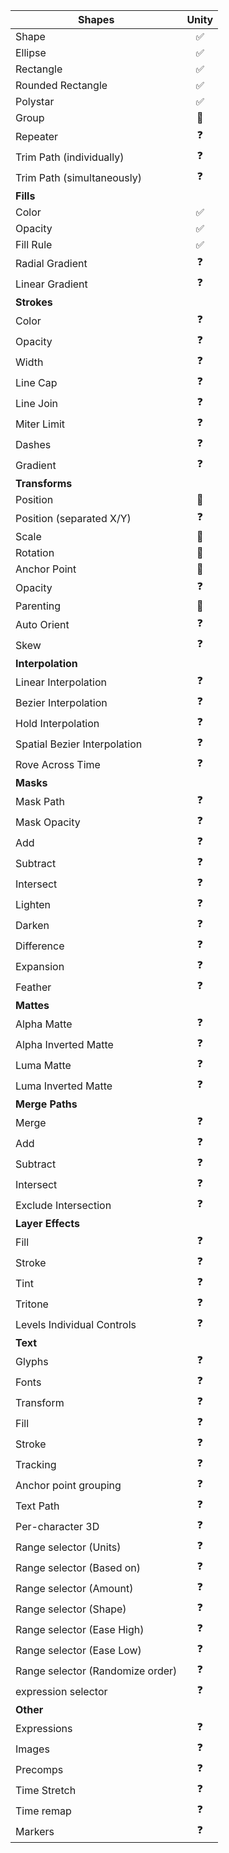 | Shapes                           | Unity |
|----------------------------------|:-----:|
| Shape                            |   ✅   |
| Ellipse                          |   ✅   |
| Rectangle                        |   ✅   |
| Rounded Rectangle                |   ✅   |
| Polystar                         |   ✅   | 
| Group                            |  🔄   |
| Repeater                         |   ❓   |
| Trim Path (individually)         |   ❓   |
| Trim Path (simultaneously)       |   ❓   |
| **Fills**                        || 
| Color                            |   ✅   |
| Opacity                          |   ✅   |
| Fill Rule                        |   ✅   |
| Radial Gradient                  |   ❓   |
| Linear Gradient                  |   ❓   |
| **Strokes**                      || 
| Color                            |   ❓   | 
| Opacity                          |   ❓   | 
| Width                            |   ❓   |
| Line Cap                         |   ❓   |
| Line Join                        |   ❓   |
| Miter Limit                      |   ❓   |
| Dashes                           |   ❓   |
| Gradient                         |   ❓   |
| **Transforms**                   || 
| Position                         |  🔄   |
| Position (separated X/Y)         |   ❓   |
| Scale                            |  🔄   | 
| Rotation                         |  🔄   | 
| Anchor Point                     |  🔄   | 
| Opacity                          |   ❓   | 
| Parenting                        |  🔄   | 
| Auto Orient                      |   ❓   | 
| Skew                             |   ❓   |
| **Interpolation**                || 
| Linear Interpolation             |   ❓   | 
| Bezier Interpolation             |   ❓   | 
| Hold Interpolation               |   ❓   | 
| Spatial Bezier Interpolation     |   ❓   | 
| Rove Across Time                 |   ❓   | 
| **Masks**                        || 
| Mask Path                        |   ❓   | 
| Mask Opacity                     |   ❓   | 
| Add                              |   ❓   | 
| Subtract                         |   ❓   | 
| Intersect                        |   ❓   |
| Lighten                          |   ❓   |
| Darken                           |   ❓   |
| Difference                       |   ❓   |
| Expansion                        |   ❓   |
| Feather                          |   ❓   |
| **Mattes**                       || 
| Alpha Matte                      |   ❓   |
| Alpha Inverted Matte             |   ❓   |
| Luma Matte                       |   ❓   |
| Luma Inverted Matte              |   ❓   |
| **Merge Paths**                  || 
| Merge                            |   ❓   |
| Add                              |   ❓   |
| Subtract                         |   ❓   |
| Intersect                        |   ❓   |
| Exclude Intersection             |   ❓   |
| **Layer Effects**                || 
| Fill                             |   ❓   | 
| Stroke                           |   ❓   | 
| Tint                             |   ❓   | 
| Tritone                          |   ❓   | 
| Levels Individual Controls       |   ❓   | 
| **Text**                         || 
| Glyphs                           |   ❓   |
| Fonts                            |   ❓   |
| Transform                        |   ❓   |
| Fill                             |   ❓   |
| Stroke                           |   ❓   |
| Tracking                         |   ❓   |
| Anchor point grouping            |   ❓   | 
| Text Path                        |   ❓   | 
| Per-character 3D                 |   ❓   | 
| Range selector (Units)           |   ❓   | 
| Range selector (Based on)        |   ❓   | 
| Range selector (Amount)          |   ❓   | 
| Range selector (Shape)           |   ❓   | 
| Range selector (Ease High)       |   ❓   | 
| Range selector (Ease Low)        |   ❓   | 
| Range selector (Randomize order) |   ❓   | 
| expression selector              |   ❓   | 
| **Other**                        || 
| Expressions                      |   ❓   | 
| Images                           |   ❓   | 
| Precomps                         |   ❓   | 
| Time Stretch                     |   ❓   |
| Time remap                       |   ❓   |
| Markers                          |   ❓   |
